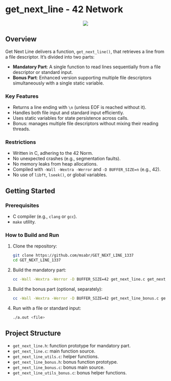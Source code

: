 # **get_next_line - 42 Network**  
<div align="center">
<img src="get_next_line.png"/>
</div>

## **Overview**  
Get Next Line delivers a function, `get_next_line()`, that retrieves a line from a file descriptor. It’s divided into two parts:
- **Mandatory Part**: A single function to read lines sequentially from a file descriptor or standard input.
- **Bonus Part**: Enhanced version supporting multiple file descriptors simultaneously with a single static variable.

### Key Features

- Returns a line ending with `\n` (unless EOF is reached without it).
- Handles both file input and standard input efficiently.
- Uses static variables for state persistence across calls.
- Bonus: manages multiple file descriptors without mixing their reading threads.

### Restrictions

- Written in C, adhering to the 42 Norm.
- No unexpected crashes (e.g., segmentation faults).
- No memory leaks from heap allocations.
- Compiled with `-Wall -Wextra -Werror` and `-D BUFFER_SIZE=n` (e.g., 42).
- No use of `libft`, `lseek()`, or global variables.

## Getting Started

### Prerequisites

- C compiler (e.g., `clang` or `gcc`).
- `make` utility.

### How to Build and Run

1. Clone the repository:

   ```bash
   git clone https://github.com/msabr/GET_NEXT_LINE_1337
   cd GET_NEXT_LINE_1337

2. Build the mandatory part:

   ```bash
   cc -Wall -Wextra -Werror -D BUFFER_SIZE=42 get_next_line.c get_next_line_utils.c

3. Build the bonus part (optional, separately):

   ```bash
   cc -Wall -Wextra -Werror -D BUFFER_SIZE=42 get_next_line_bonus.c get_next_line_utils_bonus.c

4. Run with a file or standard input:

   ```bash
   ./a.out <file>

## Project Structure

- `get_next_line.h`: function prototype for mandatory part.
- `get_next_line.c`: main function source.
- `get_next_line_utils.c`: helper functions.
- `get_next_line_bonus.h`: bonus function prototype.
- `get_next_line_bonus.c`: bonus main source.
- `get_next_line_utils_bonus.c`: bonus helper functions.

